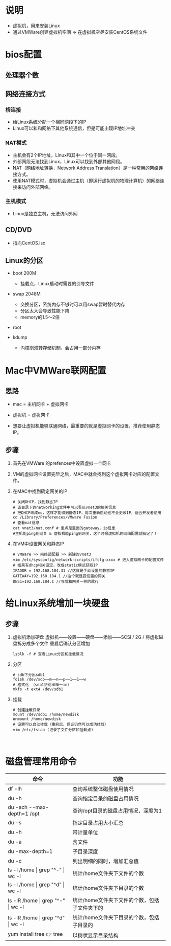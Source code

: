 # 说明

- 虚拟机，用来安装Linux
- 通过VMWare创建虚拟机空间 => 在虚拟机空尽安装CentOS系统文件

# bios配置

## 处理器个数

## 网络连接方式

### 桥连接

- 给Linux系统分配一个相同网段下的IP
- Linux可以和和网络下其他系统通信，但是可能出现IP地址冲突

### NAT模式

- 主机会有2个IP地址，Linux和其中一个位于同一网段。
- 外部网段无法找到Linux，Linux可以找到外部其他网段。
- NAT（网络地址转换，Network Address Translation）是一种常用的网络连接方式。
- 使用NAT模式时，虚拟机会通过主机（即运行虚拟机的物理计算机）的网络连接来访问外部网络。

### 主机模式

- Linux是独立主机，无法访问外网

## CD/DVD

- 指向CentOS.iso

## Linux的分区

- boot 200M
  - 挂载点，Linux启动时需要的引导文件 
- swap 2048M
  - 交换分区，系统内存不够时可以用swap暂时替代内存
  - 分区太大会导致性能下降
  - memory的1.5～2倍
- root

- kdump
  - 内核崩溃转存储机制，会占用一部分内存

# Mac中VMWare联网配置

## 思路

- mac = 主机网卡 + 虚拟网卡

- 虚拟机 = 虚拟网卡

- 想要让虚拟机能够联通网络，最重要的就是虚拟网卡的设置，推荐使用静态IP。

## 步骤

1. 首先在VMWare 的prefences中设置虚拟一个网卡

2. VM的虚拟网卡设置完毕之后，MAC中就会找到这个虚拟网卡对应的配置文件。

3. 在MAC中找到确定网关的IP
   ```shell
   # 关闭DHCP，找到静态IP
   # 该目录下的networking文件中可以看见vnet3的相关信息
   # 把DHCP改成no，这样才能得到静态IP，每次重新启动也不会更改IP，适合开发者使用
   cd /Library/Preferences/VMware Fusion 
   # 查看nat信息
   cat vnet3/nat.conf # 重点是里面的gateway，ip信息
   #主机能ping到网关 & 虚拟机能ping到网关，这个时候虚拟机的网络配置就搞定了！
   ```

4. 在VM中设置网关和静态IP

   ```shell
   # VMWare >> 网络适配器 >> 新建的vnet3
   vim /etc/sysconfig/network-scripts/ifcfg-xxxx # 进入虚拟网卡的配置文件
   # 如果有dhcp相关设定，改成static模式获取IP
   IPADDR = 192.168.184.31 //这就是手动设置的静态IP
   GATEWAY=192.168.184.1 //这个就是要设置的网关
   DNS1=192.168.184.1 //写成和网关一样的就行
   ```

# 给Linux系统增加一块硬盘

## 步骤

1. 虚拟机添加硬盘
   虚拟机——设置——硬盘——添加——SCSI / 2G / 将虚拟磁盘拆分成多个文件
   重启后确认分区增加

   ```shell
   lsblk -f # 查看Linux分区和挂载情况
   ```

2. 分区

   ```shell
   # sdb下分出sdb1
   fdisk /dev/sdb——m——n——p——1——1——w
   # 格式化 （sdb1识别出唯一id）
   mkfs -t ext4 /dev/sdb1
   ```

3. 挂载
   ```shell
   # 创建挂载目录
   mount /dev/sdb1 /home/newdisk
   unmount /home/newdisk
   # 设置可以自动挂载（重启后，保证仍然可以成功挂载）
   vim /etc/fstab (记录了文件分区和挂载点)
   ```

   ​	

# 磁盘管理常用命令

| 命令                               | 功能                                          |
| ---------------------------------- | --------------------------------------------- |
| df -lh                             | 查询系统整体磁盘使用情况                      |
| du -h                              | 查询指定目录的磁盘占用情况                    |
| du -ach --max-depth=1 /opt         | 查询/opt目录的磁盘占用情况，深度为1           |
| du -s                              | 指定目录占用大小汇总                          |
| du -h                              | 带计量单位                                    |
| du -a                              | 含文件                                        |
| du -max-depth=1                    | 子目录深度                                    |
| du -c                              | 列出明细的同时，增加汇总值                    |
| ls -l /home \| grep "^-" \| wc -l  | 统计/home文件夹下文件的个数                   |
| ls -l /home \| grep "^d" \| wc -l  | 统计/home文件夹下目录的个数                   |
| ls -lR /home \| grep "^-" \| wc -l | 统计/home文件夹下文件的个数，包括子文件夹下的 |
| ls -lR /home \| grep "^d" \| wc -l | 统计/home文件夹下目录的个数，包括子目录的     |
| yum install tree 👉 tree            | 以树状显示目录结构                            |
